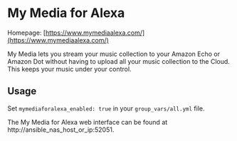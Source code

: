 # My Media for Alexa

Homepage: [https://www.mymediaalexa.com/](https://www.mymediaalexa.com/)

My Media lets you stream your music collection to your Amazon Echo or Amazon Dot without having to upload all your music collection to the Cloud. This keeps your music under your control.

## Usage

Set `mymediaforalexa_enabled: true` in your `group_vars/all.yml` file.

The My Media for Alexa web interface can be found at http://ansible_nas_host_or_ip:52051.
